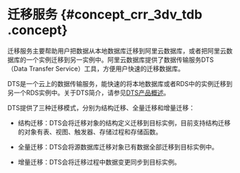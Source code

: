 # 迁移服务 {#concept_crr_3dv_tdb .concept}

迁移服务主要帮助用户把数据从本地数据库迁移到阿里云数据库，或者把阿里云数据库的一个实例迁移到另一实例中。阿里云数据库提供了数据传输服务DTS（Data Transfer Service）工具，方便用户快速的迁移数据库。

DTS是一个云上的数据传输服务，能快速的将本地数据库或者RDS中的实例迁移到另一个RDS实例中。关于DTS简介，请参见[DTS产品概述](https://www.alibabacloud.com/help/doc-detail/26592.htm)。

DTS提供了三种迁移模式，分别为结构迁移、全量迁移和增量迁移：

-   结构迁移：DTS会将迁移对象的结构定义迁移到目标实例，目前支持结构迁移的对象有表、视图、触发器、存储过程和存储函数。

-   全量迁移：DTS会将源数据库迁移对象已有数据全部迁移到目标实例中。

-   增量迁移：DTS会将迁移过程中数据变更同步到目标实例。



